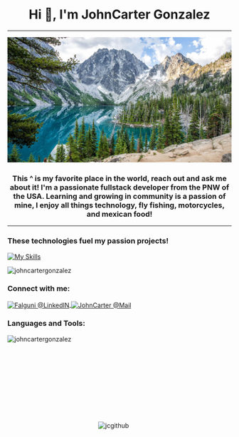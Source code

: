 <h1 align="center">Hi 👋, I'm JohnCarter Gonzalez</h1>
<hr/>

![hello world](/enchantments.jpg)

<h3 align="center">This ^ is my favorite place in the world, reach out and ask me about it! I'm a passionate fullstack developer from the PNW of the USA. Learning and growing in community is a passion of mine, I enjoy all things technology, fly fishing, motorcycles, and mexican food! </h3>
<hr/>

<h3 align="left"> These technologies fuel my passion projects!</h3>

[![My Skills](https://skillicons.dev/icons?i=js,html,css,java,py,rust,vim,nodejs,react,git,rocket,discord,flask,mongodb,mysql)](https://skillicons.dev)


<p align="left"> <img src="https://komarev.com/ghpvc/?username=johncartergonzalez&label=Profile%20views&color=0e75b6&style=flat" alt="johncartergonzalez" /></p>

<h3 align="left">Connect with me:</h3>
<a href="https://www.linkedin.com/in/john-carter-gonzalez-a24486240/">
  <img align="center" alt="Falguni @LinkedIN" width="22px" src="https://cdn.jsdelivr.net/npm/simple-icons@v3/icons/linkedin.svg" />
</a>
   <a href="mailto:gjohncarter@protonmail.com">
  <img align="center" alt="JohnCarter @Mail" width="22px" src="https://cdn.jsdelivr.net/npm/simple-icons@v3/icons/gmail.svg" />
</a>
</p>

<h3 align="left">Languages and Tools:</h3>


<p>
  <img align="left" src="https://github-readme-stats.vercel.app/api/top-langs?username=johncartergonzalez&theme=city_lights&show_icons=true&locale=en&layout=compact" alt="johncartergonzalez" height="194px" width="300px" />
  <img align="right" src="https://github-readme-stats.vercel.app/api?username=johncartergonzalez&theme=city_lights&show_icons=true" alt="jcgithub" height="194px" width="300px"/>
</p>
 

<!---
JohnCarterGonzalez/JohnCarterGonzalez is a ✨ special ✨ repository because its `README.md` (this file) appears on your GitHub profile.
You can click the Preview link to take a look at your changes.
--->
